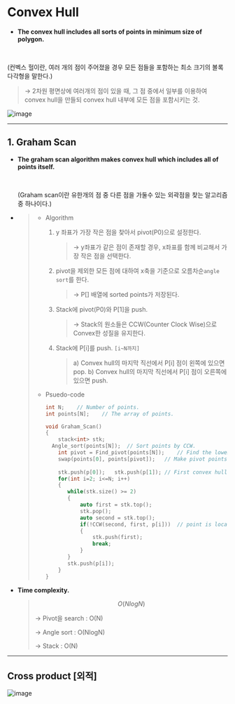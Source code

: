 # Convex Hull

- **The convex hull includes all sorts of points in minimum size of polygon.**
  
<br>
  
(컨벡스 헐이란, 여러 개의 점이 주어졌을 경우 모든 점들을 포함하는 최소 크기의 볼록 다각형을 말한다.)
  
  > → 2차원 평면상에 여러개의 점이 있을 때, 그 점 중에서 일부를 이용하여 convex hull을 만들되 convex hull 내부에 모든 점을 포함시키는 것.
  
  ![image](https://user-images.githubusercontent.com/23169707/54602418-fd75b900-4a84-11e9-8e96-45e70ecbc585.png)

------

## 1. Graham Scan

- **The graham scan algorithm makes convex hull which includes all of points itself.**

  <br>

  (Graham scan이란 유한개의 점 중 다른 점을 가둘수 있는 외곽점을 찾는 알고리즘 중 하나이다.)

- > - Algorithm
  >
  >   1. y 좌표가 가장 작은 점을 찾아서 pivot(P0)으로 설정한다.
  >
  >      > → y좌표가 같은 점이 존재할 경우, x좌표를 함께 비교해서 가장 작은 점을 선택한다.
  >
  >   2. pivot을 제외한 모든 점에 대하여 x축을 기준으로 오름차순`angle sort`를 한다. 
  >
  >      > → P[] 배열에 sorted points가 저장된다.
  >
  >   3. Stack에 pivot(P0)와 P[1]을 push.
  >
  >      > → Stack의 원소들은 CCW(Counter Clock Wise)으로 Convex한 성질을 유지한다.
  >
  >   4. Stack에 P[i]를 push. `[i~N까지]`
  >
  >      > a) Convex hull의 마지막 직선에서 P[i] 점이 왼쪽에 있으면 pop.
  >      > b) Convex hull의 마지막 직선에서 P[i] 점이 오른쪽에 있으면 push.
  >
  > - Psuedo-code
  >
  >   ```c++
  >   int N;	// Number of points.
  >   int points[N];	// The array of points.
  >   
  >   void Graham_Scan()
  >   {
  >       stack<int> stk;
  >   	Angle_sort(points[N]);	// Sort points by CCW.
  >       int pivot = Find_pivot(points[N]);	// Find the lowest y_coordinate.
  >       swap(points[0], points[pivot]);	// Make pivot points as p0.
  >           
  >       stk.push(p[0]);	stk.push(p[1]);	// First convex hull.
  >       for(int i=2; i<=N; i++)
  >       {
  >          while(stk.size() >= 2)
  >          {
  >              auto first = stk.top();	
  >              stk.pop();
  >              auto second = stk.top();
  >              if(!CCW(second, first, p[i]))	// point is located on right way
  >              {
  >                  stk.push(first);
  >                  break;
  >              }
  >          }
  >          stk.push(p[i]);
  >       }
  >   }
  >   ```

- **Time complexity.**

  > $$
  > O(NlogN)
  > $$
  >
  > → Pivot을 search : O(N)
  >
  > → Angle sort : O(NlogN)
  >
  > → Stack : O(N)



------

## Cross product [외적]

![image](https://user-images.githubusercontent.com/23169707/54603273-3dd63680-4a87-11e9-975c-a75f513e6ef2.png)
